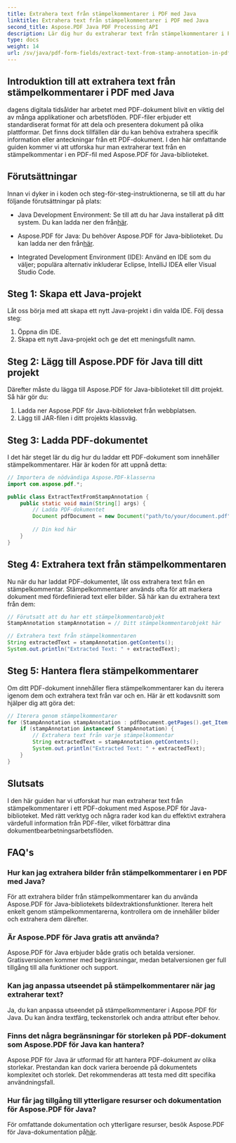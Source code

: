 ```yaml
---
title: Extrahera text från stämpelkommentarer i PDF med Java
linktitle: Extrahera text från stämpelkommentarer i PDF med Java
second_title: Aspose.PDF Java PDF Processing API
description: Lär dig hur du extraherar text från stämpelkommentarer i PDF med hjälp av Java med den här omfattande guiden. Använd Aspose.PDF för Java för effektiv bearbetning av PDF-dokument.
type: docs
weight: 14
url: /sv/java/pdf-form-fields/extract-text-from-stamp-annotation-in-pdf-using-java/
---
```


## Introduktion till att extrahera text från stämpelkommentarer i PDF med Java

dagens digitala tidsålder har arbetet med PDF-dokument blivit en viktig del av många applikationer och arbetsflöden. PDF-filer erbjuder ett standardiserat format för att dela och presentera dokument på olika plattformar. Det finns dock tillfällen där du kan behöva extrahera specifik information eller anteckningar från ett PDF-dokument. I den här omfattande guiden kommer vi att utforska hur man extraherar text från en stämpelkommentar i en PDF-fil med Aspose.PDF för Java-biblioteket.

## Förutsättningar

Innan vi dyker in i koden och steg-för-steg-instruktionerna, se till att du har följande förutsättningar på plats:

-  Java Development Environment: Se till att du har Java installerat på ditt system. Du kan ladda ner den från[här](https://www.java.com/download/).

-  Aspose.PDF för Java: Du behöver Aspose.PDF för Java-biblioteket. Du kan ladda ner den från[här](https://releases.aspose.com/pdf/java/).

- Integrated Development Environment (IDE): Använd en IDE som du väljer; populära alternativ inkluderar Eclipse, IntelliJ IDEA eller Visual Studio Code.

## Steg 1: Skapa ett Java-projekt

Låt oss börja med att skapa ett nytt Java-projekt i din valda IDE. Följ dessa steg:

1. Öppna din IDE.
2. Skapa ett nytt Java-projekt och ge det ett meningsfullt namn.

## Steg 2: Lägg till Aspose.PDF för Java till ditt projekt

Därefter måste du lägga till Aspose.PDF för Java-biblioteket till ditt projekt. Så här gör du:

1. Ladda ner Aspose.PDF för Java-biblioteket från webbplatsen.
2. Lägg till JAR-filen i ditt projekts klassväg.

## Steg 3: Ladda PDF-dokumentet

I det här steget lär du dig hur du laddar ett PDF-dokument som innehåller stämpelkommentarer. Här är koden för att uppnå detta:

```java
// Importera de nödvändiga Aspose.PDF-klasserna
import com.aspose.pdf.*;

public class ExtractTextFromStampAnnotation {
    public static void main(String[] args) {
        // Ladda PDF-dokumentet
        Document pdfDocument = new Document("path/to/your/document.pdf");
        
        // Din kod här
    }
}
```

## Steg 4: Extrahera text från stämpelkommentaren

Nu när du har laddat PDF-dokumentet, låt oss extrahera text från en stämpelkommentar. Stämpelkommentarer används ofta för att markera dokument med fördefinierad text eller bilder. Så här kan du extrahera text från dem:

```java
// Förutsatt att du har ett stämpelkommentarobjekt
StampAnnotation stampAnnotation = // Ditt stämpelkommentarobjekt här

// Extrahera text från stämpelkommentaren
String extractedText = stampAnnotation.getContents();
System.out.println("Extracted Text: " + extractedText);
```

## Steg 5: Hantera flera stämpelkommentarer

Om ditt PDF-dokument innehåller flera stämpelkommentarer kan du iterera igenom dem och extrahera text från var och en. Här är ett kodavsnitt som hjälper dig att göra det:

```java
// Iterera genom stämpelkommentarer
for (StampAnnotation stampAnnotation : pdfDocument.getPages().get_Item(1).getAnnotations()) {
    if (stampAnnotation instanceof StampAnnotation) {
        // Extrahera text från varje stämpelkommentar
        String extractedText = stampAnnotation.getContents();
        System.out.println("Extracted Text: " + extractedText);
    }
}
```

## Slutsats

I den här guiden har vi utforskat hur man extraherar text från stämpelkommentarer i ett PDF-dokument med Aspose.PDF för Java-biblioteket. Med rätt verktyg och några rader kod kan du effektivt extrahera värdefull information från PDF-filer, vilket förbättrar dina dokumentbearbetningsarbetsflöden.

## FAQ's

### Hur kan jag extrahera bilder från stämpelkommentarer i en PDF med Java?

För att extrahera bilder från stämpelkommentarer kan du använda Aspose.PDF för Java-bibliotekets bildextraktionsfunktioner. Iterera helt enkelt genom stämpelkommentarerna, kontrollera om de innehåller bilder och extrahera dem därefter.

### Är Aspose.PDF för Java gratis att använda?

Aspose.PDF för Java erbjuder både gratis och betalda versioner. Gratisversionen kommer med begränsningar, medan betalversionen ger full tillgång till alla funktioner och support.

### Kan jag anpassa utseendet på stämpelkommentarer när jag extraherar text?

Ja, du kan anpassa utseendet på stämpelkommentarer i Aspose.PDF för Java. Du kan ändra textfärg, teckenstorlek och andra attribut efter behov.

### Finns det några begränsningar för storleken på PDF-dokument som Aspose.PDF för Java kan hantera?

Aspose.PDF för Java är utformad för att hantera PDF-dokument av olika storlekar. Prestandan kan dock variera beroende på dokumentets komplexitet och storlek. Det rekommenderas att testa med ditt specifika användningsfall.

### Hur får jag tillgång till ytterligare resurser och dokumentation för Aspose.PDF för Java?

 För omfattande dokumentation och ytterligare resurser, besök Aspose.PDF för Java-dokumentation på[här](https://reference.aspose.com/pdf/java/).